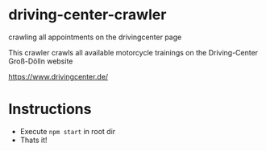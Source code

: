 # driving-center-crawler
crawling all appointments on the drivingcenter page

This crawler crawls all available motorcycle trainings on the Driving-Center Groß-Dölln website

https://www.drivingcenter.de/

# Instructions

- Execute `npm start` in root dir
- Thats it!
